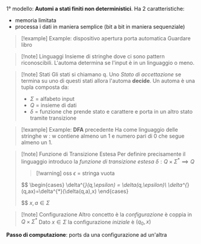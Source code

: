1° modello: **Automi a stati finiti non deterministici**.
Ha 2 caratteristiche:
- memoria limitata
- processa i dati in maniera semplice (bit a bit in maniera sequenziale)

>[!example] Example: dispositivo apertura porta automatica
>Guardare libro

>[!note] Linguaggi
>Insieme di stringhe dove ci sono pattern riconoscibili. L'automa determina se l'input è in un linguaggio o meno.

>[!note] Stati
>Gli stati si chiamano q. Uno *Stato di accettazione* se termina su uno di questi stati allora l'automa **decide**. Un automa è una tupla composta da:
>- $\Sigma$ = alfabeto input
>- $Q$ = insieme di dati
>- $\delta$ = funzione che prende stato e carattere e porta in un altro stato tramite transizione

>[!example] Example: **DFA** precedente
>Ha come linguaggio delle stringhe w : w contiene almeno un 1 e numero pari di 0 che segue almeno un 1.

>[!note] Funzione di Transizione Estesa
>Per definire precisamente il linguaggio introduco la *funzione di transizione estesa*
>$\delta:Q \times \Sigma^{*}\implies Q$
>>[!warning] oss $\epsilon$ = stringa vuota
>
>$$
>\begin{cases}
>\delta^{*}(q,\epsilon) = \delta(q,\epsilon)\\
>\delta^{*}(q,ax)=\delta^{*}(\delta(q,a),x)
>\end{cases}
>
>$$
>$x,a\in\Sigma$

>[!note] Configurazione
>Altro concetto è la *configurazione* è coppia in $Q\times\Sigma^{*}$ 
>Dato $x \in \Sigma$ la configurazione *iniziale* è $(q_{0},x)$

**Passo di computazione**: ports da una configurazione ad un'altra


